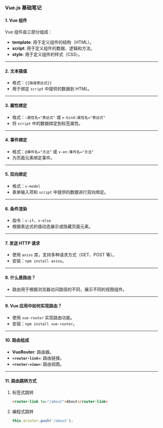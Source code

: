 ### Vue.js 基础笔记

#### **1. Vue 组件**

Vue 组件由三部分组成：

- **template**: 用于定义组件的结构（HTML）。
- **script**: 用于定义组件的数据、逻辑和方法。
- **style**: 用于定义组件的样式（CSS）。

------

#### **2. 文本插值**

- 格式：`{{插值表达式}}`
- 用于绑定 `script` 中提供的数据到 HTML。

------

#### **3. 属性绑定**

- 格式：`:属性名="表达式"` 或 `v-bind:属性名="表达式"`
- 将 `script` 中的数据绑定到标签属性。

------

#### **4. 事件绑定**

- 格式：`@事件名="方法"` 或 `v-on:事件名="方法"`
- 为页面元素绑定事件。

------

#### **5. 双向绑定**

- 格式：`v-model`
- 表单输入项和 `script` 中提供的数据进行双向绑定。

------

#### **6. 条件渲染**

- 指令：`v-if`、`v-else`
- 根据表达式的值动态展示或隐藏页面元素。

------

#### **7. 发送 HTTP 请求**

- 使用 `axios` 库，支持多种请求方式（GET、POST 等）。
- 安装：`npm install axios`。

------

#### **8. 什么是路由？**

- 路由用于根据浏览器访问路径的不同，展示不同的视图组件。

------

#### **9. Vue 应用中如何实现路由？**

- 使用 `vue-router` 实现路由功能。
- 安装：`npm install vue-router`。

------

#### **10. 路由组成**

- **VueRouter**: 路由器。
- **`<router-link>`**: 路由链接。
- **`<router-view>`**: 路由视图。

------

#### **11. 路由跳转方式**

1. 标签式跳转

   ```html
   <router-link to="/about">About</router-link>
   ```

2. 编程式跳转

   ```javascript
   this.$router.push('/about');
   ```